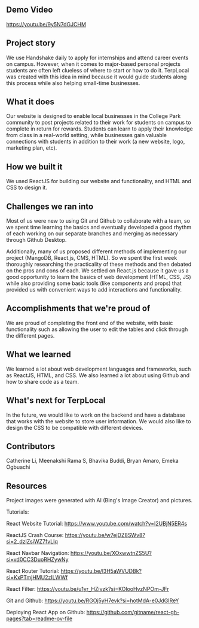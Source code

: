 ## Demo Video
https://youtu.be/9y5N7dGJCHM

## Project story

We use Handshake daily to apply for internships and attend career events on campus. However, when it comes to major-based personal projects students are often left clueless of where to start or how to do it. TerpLocal was created with this idea in mind because it would guide students along this process while also helping small-time businesses.

## What it does

Our website is designed to enable local businesses in the College Park community to post projects related to their work for students on campus to complete in return for rewards. Students can learn to apply their knowledge from class in a real-world setting, while businesses gain valuable connections with students in addition to their work (a new website, logo, marketing plan, etc).

## How we built it
We used ReactJS for building our website and functionality, and HTML and CSS to design it. 

## Challenges we ran into

Most of us were new to using Git and Github to collaborate with a team, so we spent time learning the basics and eventually developed a good rhythm of each working on our separate branches and merging as necessary through Github Desktop.

Additionally, many of us proposed different methods of implementing our project (MangoDB, React.js, CMS, HTML). So we spent the first week thoroughly researching the practicality of these methods and then debated on the pros and cons of each. We settled on React.js because it gave us a good opportunity to learn the basics of web development (HTML, CSS, JS) while also providing some basic tools (like components and props) that provided us with convenient ways to add interactions and functionality.

## Accomplishments that we're proud of
We are proud of completing the front end of the website, with basic functionality such as allowing the user to edit the tables and click through the different pages. 

## What we learned

We learned a lot about web development languages and frameworks, such as ReactJS, HTML, and CSS. We also learned a lot about using Github and how to share code as a team. 

## What's next for TerpLocal

In the future, we would like to work on the backend and have a database that works with the website to store user information. We would also like to design the CSS to be compatible with different devices. 

## Contributors

Catherine Li, Meenakshi Rama S, Bhavika Buddi, Bryan Amaro, Emeka Ogbuachi

## Resources

Project images were generated with AI (Bing's Image Creator) and pictures.

Tutorials:

React Website Tutorial: https://www.youtube.com/watch?v=I2UBjN5ER4s

ReactJS Crash Course: https://youtu.be/w7ejDZ8SWv8?si=2_dzlZsiWZ7fvLIq

React Navbar Navigation: https://youtu.be/XOxwwtnZS5U?si=vd0CC3DuoRHZywNy

React Router Tutorial: https://youtu.be/l3H5aWVUDBk?si=KxPTmjHMU2zILWWf

React Filter: https://youtu.be/u1yr_HZivzk?si=KOlooHvzNPOm-JFr

Git and Github: https://youtu.be/RGOj5yH7evk?si=hotMdA-e0JdGIReY

Deploying React App on Github: https://github.com/gitname/react-gh-pages?tab=readme-ov-file
